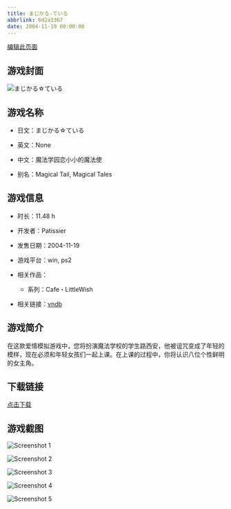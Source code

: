 ```yaml
---
title: まじかる☆ている
abbrlink: 6d2a3367
date: 2004-11-19 00:00:00
---
```

[编辑此页面](https://github.com/ACG-3/ADV3-source/blob/main/source/_posts/%E3%81%BE%E3%81%98%E3%81%8B%E3%82%8B%E2%98%86%E3%81%A6%E3%81%84%E3%82%8B.md)

## 游戏封面

![まじかる☆ている](https://pan.timero.xyz/d/onedrive/img_lib_001/%E3%81%BE%E3%81%98%E3%81%8B%E3%82%8B%E2%98%86%E3%81%A6%E3%81%84%E3%82%8B_cover.avif)


## 游戏名称

- 日文：まじかる☆ている
- 英文：None
- 中文：魔法学园恋小小的魔法使

- 别名：Magical Tail, Magical Tales


## 游戏信息

- 时长：11.48 h
- 开发者：Patissier
- 发售日期：2004-11-19
- 游戏平台：win, ps2
- 相关作品：
   - 系列：Cafe・LittleWish

- 相关链接：[vndb](https://vndb.org/v2982)


## 游戏简介

在这款爱情模拟游戏中，您将扮演魔法学校的学生路西安，他被诅咒变成了年轻的模样，现在必须和年轻女孩们一起上课。在上课的过程中，你将认识八位个性鲜明的女主角。




## 下载链接

[点击下载](https://pan.timero.xyz/onedrive/adv_lib_001/%E3%81%BE%E3%81%98%E3%81%8B%E3%82%8B%E2%98%86%E3%81%A6%E3%81%84%E3%82%8B)


## 游戏截图


![Screenshot 1](https://pan.timero.xyz/d/onedrive/img_lib_001/%E3%81%BE%E3%81%98%E3%81%8B%E3%82%8B%E2%98%86%E3%81%A6%E3%81%84%E3%82%8B_Screenshot_1.avif)

![Screenshot 2](https://pan.timero.xyz/d/onedrive/img_lib_001/%E3%81%BE%E3%81%98%E3%81%8B%E3%82%8B%E2%98%86%E3%81%A6%E3%81%84%E3%82%8B_Screenshot_2.avif)

![Screenshot 3](https://pan.timero.xyz/d/onedrive/img_lib_001/%E3%81%BE%E3%81%98%E3%81%8B%E3%82%8B%E2%98%86%E3%81%A6%E3%81%84%E3%82%8B_Screenshot_3.avif)

![Screenshot 4](https://pan.timero.xyz/d/onedrive/img_lib_001/%E3%81%BE%E3%81%98%E3%81%8B%E3%82%8B%E2%98%86%E3%81%A6%E3%81%84%E3%82%8B_Screenshot_4.avif)

![Screenshot 5](https://pan.timero.xyz/d/onedrive/img_lib_001/%E3%81%BE%E3%81%98%E3%81%8B%E3%82%8B%E2%98%86%E3%81%A6%E3%81%84%E3%82%8B_Screenshot_5.avif)

